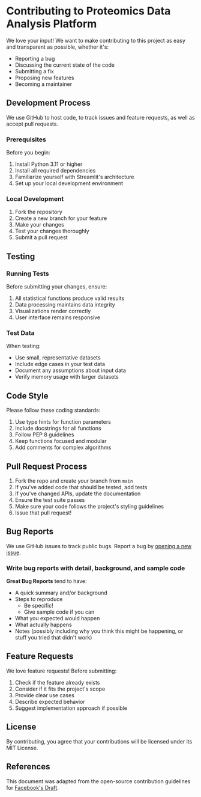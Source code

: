 # Contributing to Proteomics Data Analysis Platform

We love your input! We want to make contributing to this project as easy and transparent as possible, whether it's:

- Reporting a bug
- Discussing the current state of the code
- Submitting a fix
- Proposing new features
- Becoming a maintainer

## Development Process

We use GitHub to host code, to track issues and feature requests, as well as accept pull requests.

### Prerequisites

Before you begin:
1. Install Python 3.11 or higher
2. Install all required dependencies
3. Familiarize yourself with Streamlit's architecture
4. Set up your local development environment

### Local Development

1. Fork the repository
2. Create a new branch for your feature
3. Make your changes
4. Test your changes thoroughly
5. Submit a pull request

## Testing

### Running Tests

Before submitting your changes, ensure:

1. All statistical functions produce valid results
2. Data processing maintains data integrity
3. Visualizations render correctly
4. User interface remains responsive

### Test Data

When testing:
- Use small, representative datasets
- Include edge cases in your test data
- Document any assumptions about input data
- Verify memory usage with larger datasets

## Code Style

Please follow these coding standards:

1. Use type hints for function parameters
2. Include docstrings for all functions
3. Follow PEP 8 guidelines
4. Keep functions focused and modular
5. Add comments for complex algorithms

## Pull Request Process

1. Fork the repo and create your branch from `main`
2. If you've added code that should be tested, add tests
3. If you've changed APIs, update the documentation
4. Ensure the test suite passes
5. Make sure your code follows the project's styling guidelines
6. Issue that pull request!

## Bug Reports

We use GitHub issues to track public bugs. Report a bug by [opening a new issue](../../issues/new).

### Write bug reports with detail, background, and sample code

**Great Bug Reports** tend to have:

- A quick summary and/or background
- Steps to reproduce
  - Be specific!
  - Give sample code if you can
- What you expected would happen
- What actually happens
- Notes (possibly including why you think this might be happening, or stuff you tried that didn't work)

## Feature Requests

We love feature requests! Before submitting:

1. Check if the feature already exists
2. Consider if it fits the project's scope
3. Provide clear use cases
4. Describe expected behavior
5. Suggest implementation approach if possible

## License

By contributing, you agree that your contributions will be licensed under its MIT License.

## References

This document was adapted from the open-source contribution guidelines for [Facebook's Draft](https://github.com/facebook/draft-js/blob/a9316a723f9e918afde44dea68b5f9f39b7d9b00/CONTRIBUTING.md).